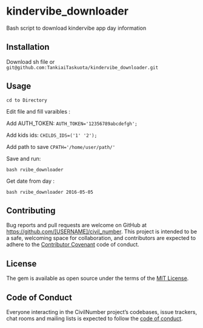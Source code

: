 # kindervibe_downloader

Bash script to download kindervibe app day information

## Installation

Download sh file
or 
`git@github.com:TankiaiTaskuota/kindervibe_downloader.git`

## Usage
`cd to Directory`

Edit file and fill varaibles :

Add AUTH_TOKEN:
`AUTH_TOKEN='12356789abcdefgh';`

Add kids ids:
`CHILDS_IDS=('1' '2');`

Add path to save
`CPATH='/home/user/path/'`

Save and run:

`bash rvibe_downloader`

Get date from day :

`bash rvibe_downloader 2016-05-05`

## Contributing

Bug reports and pull requests are welcome on GitHub at https://github.com/[USERNAME]/civil_number. This project is intended to be a safe, welcoming space for collaboration, and contributors are expected to adhere to the [Contributor Covenant](http://contributor-covenant.org) code of conduct.

## License

The gem is available as open source under the terms of the [MIT License](http://opensource.org/licenses/MIT).

## Code of Conduct

Everyone interacting in the CivilNumber project’s codebases, issue trackers, chat rooms and mailing lists is expected to follow the [code of conduct](https://github.com/[USERNAME]/civil_number/blob/master/CODE_OF_CONDUCT.md).

